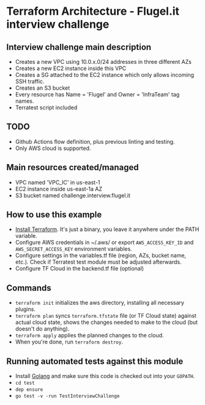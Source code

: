 # Terraform Architecture - Flugel.it interview challenge

## Interview challenge main description
- Creates a new VPC using 10.0.x.0/24 addresses in three different AZs
- Creates a new EC2 instance inside this VPC
- Creates a SG attached to the EC2 instance which only allows incoming SSH traffic.
- Creates an S3 bucket
- Every resource has Name = 'Flugel' and Owner = 'InfraTeam' tag names.
- Terratest script included

## TODO
- Github Actions flow definition, plus previous linting and testing.
- Only AWS cloud is supported.

## Main resources created/managed
- VPC named 'VPC_IC' in us-east-1
- EC2 instance inside us-east-1a AZ
- S3 bucket named challenge.interview.flugel.it

## How to use this example
- [Install Terraform](https://www.terraform.io/downloads.html). It's just a binary, you leave it anywhere under the PATH variable.
- Configure AWS credentials in ~/.aws/ or export `AWS_ACCESS_KEY_ID` and `AWS_SECRET_ACCESS_KEY` environment variables.
- Configure settings in the variables.tf file (region, AZs, bucket name, etc.). Check if Terratest test module must be adjusted afterwards.
- Configure TF Cloud in the backend.tf file (optional)

## Commands
- `terraform init` initializes the aws directory, installing all necessary plugins.
- `terraform plan` syncs `terraform.tfstate` file (or TF Cloud state) against actual cloud state, shows the changes needed to make to the cloud (but doesn't do anything).
- `terraform apply` applies the planned changes to the cloud.
- When you're done, run `terraform destroy`.

## Running automated tests against this module
- Install [Golang](https://golang.org/) and make sure this code is checked out into your `GOPATH`.
- `cd test`
- `dep ensure`
- `go test -v -run TestInterviewChallenge`